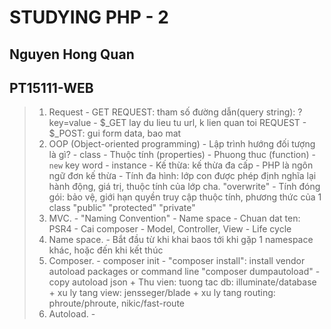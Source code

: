 # STUDYING PHP - 2
## Nguyen Hong Quan
## PT15111-WEB
>1. Request
    - GET REQUEST: tham số đường dẫn(query string): ?key=value
    - $_GET lay du lieu tu url, k lien quan toi REQUEST
    - $_POST: gui form data, bao mat
>2. OOP (Object-oriented programming)
    - Lập trình hướng đối tượng là gì?
    - class
    - Thuộc tính (properties)
    - Phuong thuc (function)
    - `new` key word
    - instance
    - Kế thừa: kế thừa đa cấp
    - PHP là ngôn ngữ đơn kế thừa
    - Tính đa hình: lớp con được phép định nghĩa lại hành động, giá trị, thuộc tính của lớp cha. "overwrite"
    - Tính đóng gói: bảo vệ, giới hạn quyền truy cập thuộc tính, phương thức của 1 class "public" "protected" "private"
>3. MVC.
    - "Naming Convention"
    - Name space
    - Chuan dat ten: PSR4
    - Cai composer
    - Model, Controller, View
    - Life cycle
>4. Name space.
    - Bắt đầu từ khi khai baos tới khi gặp 1 namespace khác, hoặc đến khi kết thúc
>5. Composer.
    - composer init
    - "composer install": install vendor autoload packages or command line "composer dumpautoload"
    - copy autoload json
        + Thu vien: tuong tac db: illuminate/database
        + xu ly tang view: jensseger/blade
        + xu ly tang routing: phroute/phroute, nikic/fast-route
>6. Autoload.
    -
